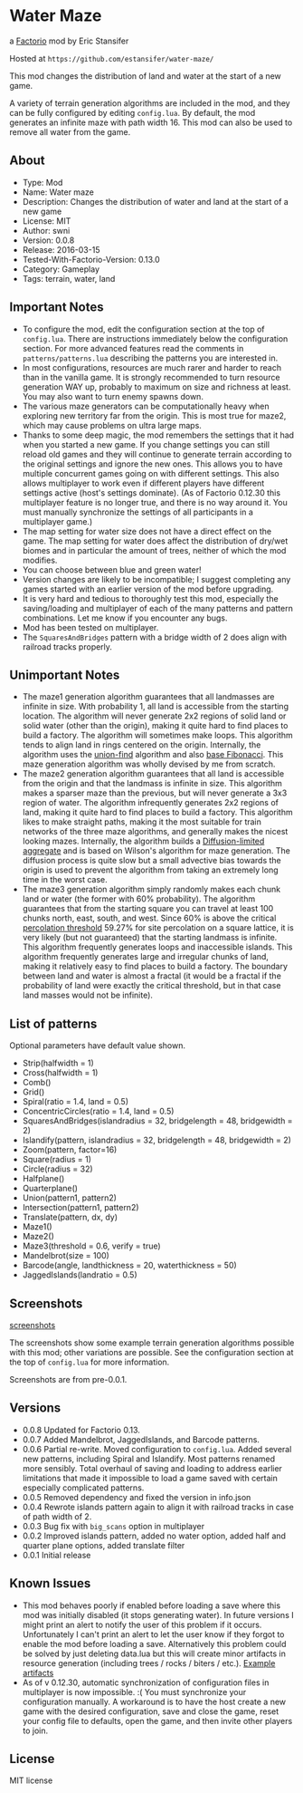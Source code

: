 # Water Maze

a [Factorio](http://factorio.com) mod by Eric Stansifer

Hosted at `https://github.com/estansifer/water-maze/`

This mod changes the distribution of land and water at the start of a new game.

A variety of terrain generation algorithms are included in the mod, and they can be fully
configured by editing `config.lua`. By default, the mod generates an infinite maze with path
width 16. This mod can also be used to remove all water from the game.

## About

 * Type: Mod
 * Name: Water maze
 * Description: Changes the distribution of water and land at the start of a new game
 * License: MIT
 * Author: swni
 * Version: 0.0.8
 * Release: 2016-03-15
 * Tested-With-Factorio-Version: 0.13.0
 * Category: Gameplay
 * Tags: terrain, water, land

## Important Notes

 * To configure the mod, edit the configuration section at the top of `config.lua`. There
 are instructions immediately below the configuration section. For more advanced features
 read the comments in `patterns/patterns.lua` describing the patterns you are interested in.
 * In most configurations, resources are much rarer and harder to reach than in the
 vanilla game. It is strongly recommended to turn resource generation WAY up, probably to
 maximum on size and richness at least. You may also want to turn enemy spawns down.
 * The various maze generators can be computationally heavy when exploring new territory
 far from the origin. This is most true for maze2, which may cause problems on ultra large
 maps.
 * Thanks to some deep magic, the mod remembers the settings that it had when you started a
 new game. If you change settings you can still reload old games and they will continue to
 generate terrain according to the original settings and ignore the new ones. This allows you
 to have multiple concurrent games going on with different settings. This also allows multiplayer
 to work even if different players have different settings active (host's settings dominate).
 (As of Factorio 0.12.30 this multiplayer feature is no longer true, and there is no way around
 it. You must manually synchronize the settings of all participants in a multiplayer game.)
 * The map setting for water size does not have a direct effect on the game. The map setting
 for water does affect the distribution of dry/wet biomes and in particular the amount of
 trees, neither of which the mod modifies.
 * You can choose between blue and green water!
 * Version changes are likely to be incompatible; I suggest completing any games started with
 an earlier version of the mod before upgrading.
 * It is very hard and tedious to thoroughly test this mod, especially the saving/loading
 and multiplayer of each of the many patterns and pattern combinations. Let me know if you
 encounter any bugs.
 * Mod has been tested on multiplayer.
 * The `SquaresAndBridges` pattern with a bridge width of 2 does align with railroad tracks properly.

## Unimportant Notes

 * The maze1 generation algorithm guarantees that all landmasses are infinite in size. With
 probability 1, all land is accessible from the starting location. The algorithm will never
 generate 2x2 regions of solid land or solid water (other than the origin), making it quite
 hard to find places to build a factory. The algorithm will sometimes make loops. This algorithm
 tends to align land in rings centered on the origin. Internally, the algorithm uses the
 [union-find](https://en.wikipedia.org/wiki/Disjoint-set_data_structure) algorithm and also
 [base Fibonacci](https://en.wikipedia.org/wiki/Zeckendorf%27s_theorem). This maze generation
 algorithm was wholly devised by me from scratch.
 * The maze2 generation algorithm guarantees that all land is accessible from the origin and
 that the landmass is infinite in size. This algorithm makes a sparser maze than the previous,
 but will never generate a 3x3 region of water. The algorithm infrequently generates 2x2 regions
 of land, making it quite hard to find places to build a factory. This algorithm likes to make
 straight paths, making it the most suitable for train networks of the three maze algorithms,
 and generally makes the nicest looking mazes. Internally, the algorithm builds a
 [Diffusion-limited aggregate](https://en.wikipedia.org/wiki/Diffusion-limited_aggregation) and
 is based on Wilson's algorithm for maze generation. The diffusion process is quite slow but a
 small advective bias towards the origin is used to prevent the algorithm from taking an
 extremely long time in the worst case.
 * The maze3 generation algorithm simply randomly makes each chunk land or water (the former
 with 60% probability). The algorithm guarantees that from the starting square you can travel at
 least 100 chunks north, east, south, and west. Since 60% is above the critical
 [percolation threshold](https://en.wikipedia.org/wiki/Percolation_threshold#Thresholds_on_Archimedean_lattices)
 59.27% for site percolation on a square lattice, it is very likely (but not guaranteed) that
 the starting landmass is infinite. This algorithm frequently generates loops and inaccessible
 islands. This algorithm frequently generates large and irregular chunks of land, making it
 relatively easy to find places to build a factory. The boundary between land and water is
 almost a fractal (it would be a fractal if the probability of land were exactly the critical
 threshold, but in that case land masses would not be infinite).

## List of patterns

 Optional parameters have default value shown.

 * Strip(halfwidth = 1)
 * Cross(halfwidth = 1)
 * Comb()
 * Grid()
 * Spiral(ratio = 1.4, land = 0.5)
 * ConcentricCircles(ratio = 1.4, land = 0.5)
 * SquaresAndBridges(islandradius = 32, bridgelength = 48, bridgewidth = 2)
 * Islandify(pattern, islandradius = 32, bridgelength = 48, bridgewidth = 2)
 * Zoom(pattern, factor=16)
 * Square(radius = 1)
 * Circle(radius = 32)
 * Halfplane()
 * Quarterplane()
 * Union(pattern1, pattern2)
 * Intersection(pattern1, pattern2)
 * Translate(pattern, dx, dy)
 * Maze1()
 * Maze2()
 * Maze3(threshold = 0.6, verify = true)
 * Mandelbrot(size = 100)
 * Barcode(angle, landthickness = 20, waterthickness = 50)
 * JaggedIslands(landratio = 0.5)

## Screenshots

[screenshots](https://imgur.com/a/wptLh)

The screenshots show some example terrain generation algorithms possible with this mod; other
variations are possible. See the configuration section at the top of `config.lua` for more
information.

Screenshots are from pre-0.0.1.

## Versions
 * 0.0.8 Updated for Factorio 0.13.
 * 0.0.7 Added Mandelbrot, JaggedIslands, and Barcode patterns.
 * 0.0.6 Partial re-write. Moved configuration to `config.lua`. Added several new patterns,
 including Spiral and Islandify. Most patterns renamed more sensibly. Total overhaul of saving
 and loading to address earlier limitations that made it impossible to load a game saved with
 certain especially complicated patterns.
 * 0.0.5 Removed dependency and fixed the version in info.json
 * 0.0.4 Rewrote islands pattern again to align it with railroad tracks in case of path width of 2.
 * 0.0.3 Bug fix with `big_scans` option in multiplayer
 * 0.0.2 Improved islands pattern, added no water option, added half and quarter plane options,
 added translate filter
 * 0.0.1 Initial release

## Known Issues

 * This mod behaves poorly if enabled before loading a save where this mod was initially
 disabled (it stops generating water). In future versions I might print an alert to notify the
 user of this problem if it occurs. Unfortunately I can't print an alert to let the user know
 if they forgot to enable the mod before loading a save. Alternatively this problem could be
 solved by just deleting data.lua but this will create minor artifacts in resource
 generation (including trees / rocks / biters / etc.). [Example artifacts](https://imgur.com/a/bxKRP)
 * As of v 0.12.30, automatic synchronization of configuration files in multiplayer is now
 impossible. :( You must synchronize your configuration manually. A workaround is to have the
 host create a new game with the desired configuration, save and close the game, reset your
 config file to defaults, open the game, and then invite other players to join.

## License

MIT license
